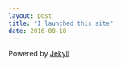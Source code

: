 ```yaml
---
layout: post
title: "I launched this site"
date: 2016-08-18
---
```


Powered by [Jekyll](http://jekyllrb.com) 
